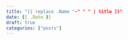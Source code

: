 ```yaml
---
title: "{{ replace .Name "-" " " | title }}"
date: {{ .Date }}
draft: true
categories: ["posts"]
---
```



